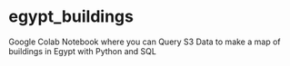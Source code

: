 # egypt_buildings
Google Colab Notebook where you can Query S3 Data to make a map of buildings in Egypt with Python and SQL
